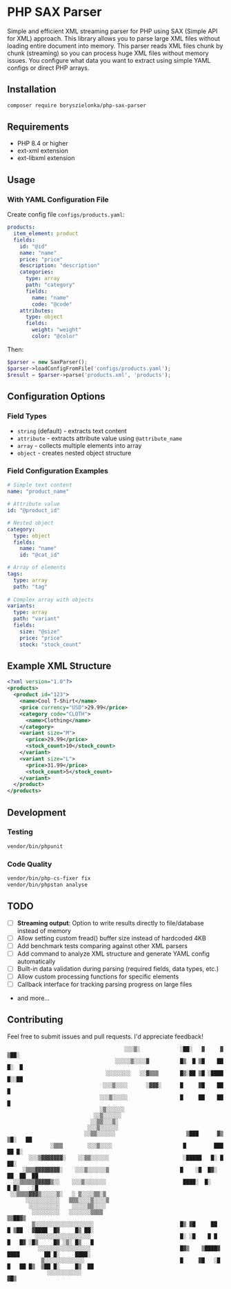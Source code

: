 # PHP SAX Parser

Simple and efficient XML streaming parser for PHP using SAX (Simple API for XML) approach. 
This library allows you to parse large XML files without loading entire document into memory.
This parser reads XML files chunk by chunk (streaming) so you can process huge XML files without memory issues.
You configure what data you want to extract using simple YAML configs or direct PHP arrays.

## Installation

```bash
composer require boryszielonka/php-sax-parser
```

## Requirements

- PHP 8.4 or higher
- ext-xml extension
- ext-libxml extension

## Usage

### With YAML Configuration File

Create config file `configs/products.yaml`:

```yaml
products:
  item_element: product
  fields:
    id: "@id"
    name: "name" 
    price: "price"
    description: "description"
    categories:
      type: array
      path: "category"
      fields:
        name: "name"
        code: "@code"
    attributes:
      type: object
      fields:
        weight: "weight"
        color: "@color"
```

Then:

```php
$parser = new SaxParser();
$parser->loadConfigFromFile('configs/products.yaml');
$result = $parser->parse('products.xml', 'products');
```

## Configuration Options

### Field Types

- `string` (default) - extracts text content
- `attribute` - extracts attribute value using `@attribute_name`
- `array` - collects multiple elements into array
- `object` - creates nested object structure

### Field Configuration Examples

```yaml
# Simple text content
name: "product_name"

# Attribute value  
id: "@product_id"

# Nested object
category:
  type: object
  fields:
    name: "name"
    id: "@cat_id"

# Array of elements
tags:
  type: array
  path: "tag"
  
# Complex array with objects
variants:
  type: array
  path: "variant"
  fields:
    size: "@size"
    price: "price"
    stock: "stock_count"
```

## Example XML Structure

```xml
<?xml version="1.0"?>
<products>
  <product id="123">
    <name>Cool T-Shirt</name>
    <price currency="USD">29.99</price>
    <category code="CLOTH">
      <name>Clothing</name>
    </category>
    <variant size="M">
      <price>29.99</price>
      <stock_count>10</stock_count>
    </variant>
    <variant size="L">
      <price>31.99</price>
      <stock_count>5</stock_count>
    </variant>
  </product>
</products>
```

## Development

### Testing

```bash
vendor/bin/phpunit
```

### Code Quality

```bash
vendor/bin/php-cs-fixer fix
vendor/bin/phpstan analyse
```

## TODO

- [ ] **Streaming output**: Option to write results directly to file/database instead of memory
- [ ] Allow setting custom fread() buffer size instead of hardcoded 4KB
- [ ] Add benchmark tests comparing against other XML parsers
- [ ] Add command to analyze XML structure and generate YAML config automatically
- [ ] Built-in data validation during parsing (required fields, data types, etc.)
- [ ] Allow custom processing functions for specific elements
- [ ] Callback interface for tracking parsing progress on large files
- and more...

## Contributing

Feel free to submit issues and pull requests. 
I'd appreciate feedback!








                                          ░░░▒░             ░██░   ▓     ▓ ▒██░                          
                                       ░░░░░▒░░░░▓          █▒  █ ▒█    ██ █░  █                         
                                    ░░░░░░░░   ░░▓▒▒▒       █▒░██ ▒█ ░████ █░░██                         
                                   ░░░▒░░░░      ░▓▓▓░      █     ▓█    ██ █                             
                                  ░░░▒░░░░░                 █     ██    ██ █                             
                                  ░▒░░░░░░                                                               
                                ░░▒░░░░░░                                                                
                               ░░▒▒░░░▒░                                                                 
                              ░░░▒░░░░░░                                                                 
                             ░░▒▒░░░░░░                       ▒███      ▓▒  ▒█░   ██                     
                  ░▒▒▒        ░░░▒░░░░                       █         ███    ██ █░                      
           ░░░▒▓▓▓▓▓▓▓░    ░░▒▒░░░░░░                        ░█████   █░ █     ██░                       
         ░▒▒▒▓▓▓▓▓▓▓▓░    ░░░▒░░░░░░▒                       █    ░█  █▓░ ██  ██  ██                      
      ░░▒▒▒▒▒▓▓▓▓▓▒░░    ░░░▒░░░░░░░                         ████░  █░    █ █▒    ░█                     
     ░░▒▒▒▒▓▓▓▒░░░░░▒░   ░ ▒░░░░▒▒░▒                                                                     
          ░░░░░░░░░░░   ▒▒▒░░░░▒░░░░▒                                                                    
           ░░░░░░░░░░    ░░░░░▒▒░░░░                                                                     
            ░░░░░░░░░   ░░░░░░░▒▒▒▒                                                       ▒▒██▓▒         
            ▒░░░░░░░░░░░░░░░░░░░                            █▒ ▓█     ██   █ ▒██   ▓████  █▓     █▒ ██░  
             ░░░░░░░░░░░░░░░░░░                             █░ ░█    █ █   █   █▓ ░█▒     █▓ ░▒░ █▒   █  
              ░░░░░░░░░░░░░░░░░                             █▓▒    ▒████▓  ████        ██ █░     ████░   
               ▒░░░░░░░░░░░░░                               █     ▓█   ░█  █   ██ █▒  ▒██ █░     █▒  ██  
                 ░░░░░░░░░░░                                                                ▓█▒          
                                                                                                         
                                                                                                         
                                                                                                         
                                                                                                         
                                                                                                         
                                                                                                         

